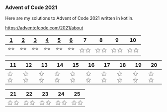 ### Advent of Code 2021

Here are my solutions to Advent of Code 2021 written in kotlin.

https://adventofcode.com/2021/about


| [1](src/main/kotlin/Day01.kt) | [2](src/main/kotlin/Day02.kt)  | [3](src/main/kotlin/Day03.kt)  | [4](src/main/kotlin/Day04.kt)  | [5](src/main/kotlin/Day05.kt)  | [6](src/main/kotlin/Day06.kt) | 7  | 8  | 9  | 10 |
|----|----|----|----|----|----|----|----|----|----|
| ⭐⭐ | ⭐⭐ | ⭐⭐ | ⭐⭐ | ⭐⭐ | ⭐⭐ | ⚝ ⚝ | ⚝ ⚝ | ⚝ ⚝ | ⚝ ⚝ |


| 11 | 12 | 13 | 14 | 15 | 16 | 17 | 18 | 19 | 20 |
|----|----|----|----|----|----|----|----|----|----|
| ⚝ ⚝ | ⚝ ⚝ | ⚝ ⚝ | ⚝ ⚝ | ⚝ ⚝ | ⚝ ⚝ | ⚝ ⚝ | ⚝ ⚝ | ⚝ ⚝ | ⚝ ⚝ |

| 21 | 22 | 23 | 24 | 25 |
|----|----|----|----|----|
| ⚝ ⚝ | ⚝ ⚝ | ⚝ ⚝ | ⚝ ⚝ | ⚝ ⚝ |

